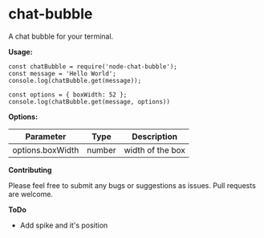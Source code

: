 # chat-bubble
A chat bubble for your terminal.

**Usage:**

```
const chatBubble = require('node-chat-bubble');
const message = 'Hello World';
console.log(chatBubble.get(message));

const options = { boxWidth: 52 };
console.log(chatBubble.get(message, options))
```


**Options:**

Parameter | Type | Description
------|------ | -------------
options.boxWidth | number | width of the box


**Contributing**

Please feel free to submit any bugs or suggestions as issues. Pull requests are welcome.


**ToDo**

- Add spike and it's position
